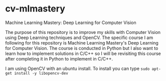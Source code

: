 # cv-mlmastery
Machine Learning Mastery: Deep Learning for Computer Vision

The purpose of this repository is to improve my skills with Computer Vision using Deep Learning techniques and OpenCV. The specific course I am following for this repository is Machine Learning Mastery's Deep Learning for Computer Vision. The course is conducted in Python but I also want to learn how to implement solutions in C/C++ so I will be revisiting this course after completing it in Python to implement in C/C++.

I am using OpenCV with an ubuntu install. To install you can type `sudo apt-get install -y libopencv-dev`